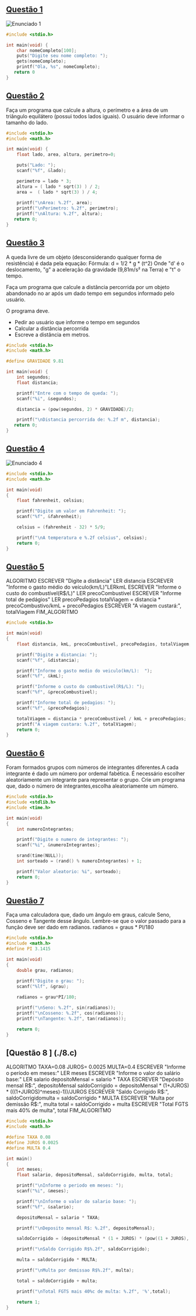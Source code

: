 ## [Questão 1](./1.c)

![Enunciado 1](./assets/01.png)

```c
#include <stdio.h>

int main(void) {
    char nomeCompleto[100];
    puts("Digite seu nome completo: ");
    gets(nomeCompleto);
    printf("Ola, %s", nomeCompleto);
   return 0
}
```

## [Questão 2](./2.c)

Faça um programa que calcule a altura, o perímetro e a área de um triângulo equilátero (possui todos lados iguais). O usuário deve informar o tamanho do lado.

```c
#include <stdio.h>
#include <math.h>

int main(void) {
    float lado, area, altura, perimetro=0;

    puts("Lado: ");
    scanf("%f", &lado);

    perimetro = lado * 3; 
    altura = ( lado * sqrt(3) ) / 2;
    area =  ( lado * sqrt(3) ) / 4;
    
    printf("\nArea: %.2f", area);
    printf("\nPerimetro: %.2f", perimetro);
    printf("\nAltura: %.2f", altura);
   return 0;
}
```

## [Questão 3](./3.c)

A queda livre de um objeto (desconsiderando qualquer forma de resistência) é dada pela equação: 
Fórmula: d = 1/2 * g * (t^2)
Onde "d' é o deslocamento, "g" a aceleração da gravidade (9,81m/s² na Terra) e "t" o tempo.

Faça um programa que calcule a distância percorrida por um objeto abandonado no ar após um dado tempo em segundos informado pelo usuário. 

O programa deve.
- Pedir ao usuário que informe o tempo em segundos
- Calcular a distância percorrida
- Escreve a distância em metros.

```c
#include <stdio.h>
#include <math.h>

#define GRAVIDADE 9.81

int main(void) {
    int segundos;
    float distancia;

    printf("Entre com o tempo de queda: ");
    scanf("%i", &segundos);

    distancia = (pow(segundos, 2) * GRAVIDADE)/2;

    printf("\nDistancia percorrida de: %.2f m", distancia);
   return 0;
}

```

## [Questão 4](./4.c)

![Enunciado 4](./assets/04.png)

```c
#include <stdio.h>
#include <math.h>

int main(void)
{
    float fahrenheit, celsius;

    printf("Digite um valor em Fahrenheit: ");
    scanf("%f", &fahrenheit);

    celsius = (fahrenheit - 32) * 5/9;

    printf("\nA temperatura e %.2f celsius", celsius);
    return 0;
}

```

## [Questão 5](./5.c)

ALGORITMO
    ESCREVER "Digite a distância"
    LER distancia
    ESCREVER "Informe o gasto médio do veículo(km/L)"LERkmL
    ESCREVER "Informe o custo do combustível(R$/L)"
    LER precoCombustivel
    ESCREVER "Informe total de pedágios" 
    LER precoPedagios
    totalViagem = distancia * precoCombustivo/kmL + precoPedagios
    ESCREVER "A viagem custará:", totalViagem
FIM_ALGORITMO

```c
#include <stdio.h>

int main(void)
{
    float distancia, kmL, precoCombustivel, precoPedagios, totalViagem;

    printf("Digite a distancia: ");
    scanf("%f", &distancia);

    printf("Informe o gasto medio do veiculo(km/L):  ");
    scanf("%f", &kmL);

    printf("Informe o custo do combustivel(R$/L): ");
    scanf("%f", &precoCombustivel);

    printf("Informe total de pedagios: ");
    scanf("%f", &precoPedagios);

    totalViagem = distancia * precoCombustivel / kmL + precoPedagios;
    printf("A viagem custara: %.2f", totalViagem);
    return 0;
}

```

## [Questão 6](./6.c)

Foram formados grupos com números de integrantes diferentes.A cada integrante é dado um número por ordemal fabética. É necessário escolher aleatoriamente um integrante para representar o grupo. Crie um programa que, dado o número de integrantes,escolha aleatoriamente um número.

```c
#include <stdio.h>
#include <stdlib.h>
#include <time.h>

int main(void)
{
    int numeroIntegrantes;

    printf("Digite o numero de integrantes: ");
    scanf("%i", &numeroIntegrantes);

    srand(time(NULL));
    int sorteado = (rand() % numeroIntegrantes) + 1;

    printf("Valor aleatorio: %i", sorteado);
    return 0;
}

```

## [Questão 7](./7.c)
Faça uma calculadora que, dado um ângulo em graus, calcule Seno, Cosseno e Tangente desse ângulo. Lembre-se que o valor passado para a função deve ser dado em radianos.
radianos = graus * PI/180

```c
#include <stdio.h>
#include <math.h>
#define PI 3.1415

int main(void)
{
    double grau, radianos;
    
    printf("Digite o grau: ");
    scanf("%lf", &grau);

    radianos = grau*PI/180;

    printf("\nSeno: %.2f", sin(radianos));
    printf("\nCosseno: %.2f", cos(radianos));
    printf("\nTangente: %.2f", tan(radianos));

    return 0;
}

```

## [Questão 8 ] (./8.c)

ALGORITMO
    TAXA=0.08
    JUROS= 0.0025
    MULTA=0.4
    ESCREVER "Informe o período em meses:" 
    LER meses
    ESCREVER "Informe o valor do salário base:" 
    LER salario
    depositoMensal = salario * TAXA
    ESCREVER "Depósito mensal R$:", depositoMensal
    saldoCorrigido = depositoMensal * (1+JUROS) * (((1+JUROS)^meses)-1))/JUROS
    ESCREVER "Saldo Corrigido R$:", 
    saldoCorrigidomulta = saldoCorrigido * MULTA
    ESCREVER "Multa por demissão R$:", multa
    total = saldoCorrigido + multa
    ESCREVER "Total FGTS mais 40% de multa", total
FIM_ALGORITMO

```c
#include <stdio.h>
#include <math.h>

#define TAXA 0.08
#define JUROS 0.0025
#define MULTA 0.4

int main()
{
    int meses;
    float salario, depositoMensal, saldoCorrigido, multa, total;

    printf("\nInforme o periodo em meses: ");
    scanf("%i", &meses);

    printf("\nInforme o valor do salario base: ");
    scanf("%f", &salario);

    depositoMensal = salario * TAXA;

    printf("\nDeposito mensal R$: %.2f", depositoMensal);

    saldoCorrigido = (depositoMensal * (1 + JUROS) * (pow((1 + JUROS), meses) - 1)) / JUROS;

    printf("\nSaldo Corrigido R$%.2f", saldoCorrigido);

    multa = saldoCorrigido * MULTA;

    printf("\nMulta por demissao R$%.2f", multa);

    total = saldoCorrigido + multa;

    printf("\nTotal FGTS mais 40%c de multa: %.2f", '%',total);

    return 1;
}
```